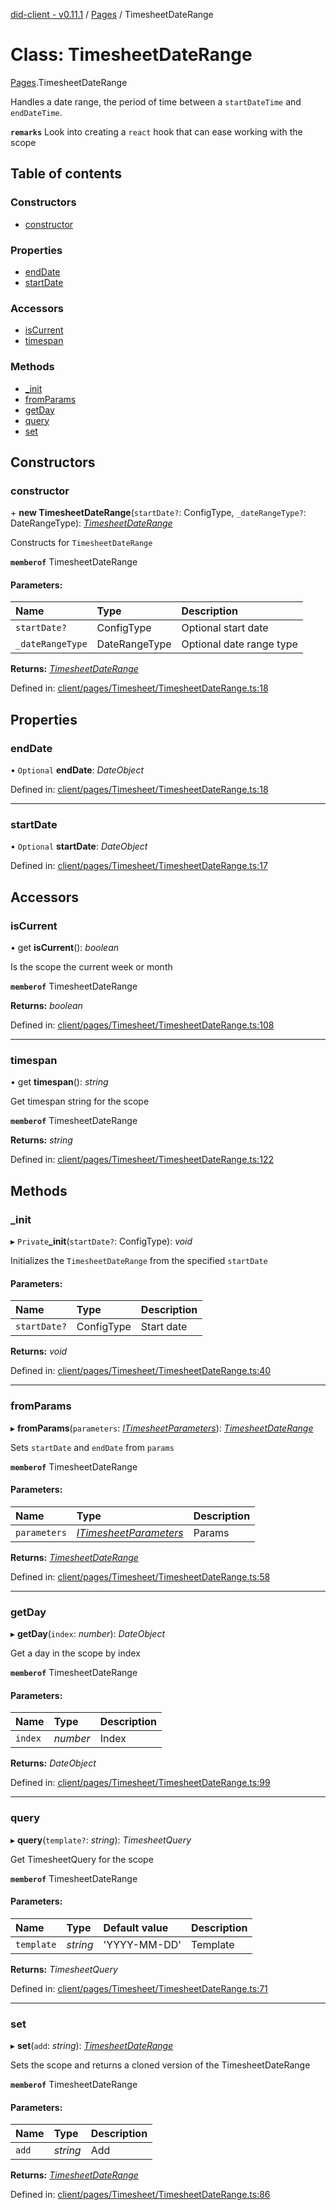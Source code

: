 [did-client - v0.11.1](../README.md) / [Pages](../modules/pages.md) / TimesheetDateRange

# Class: TimesheetDateRange

[Pages](../modules/pages.md).TimesheetDateRange

Handles a date range, the period of time between
a `startDateTime` and `endDateTime`.

**`remarks`** Look into creating a `react` hook
that can ease working with the scope

## Table of contents

### Constructors

- [constructor](pages.timesheetdaterange.md#constructor)

### Properties

- [endDate](pages.timesheetdaterange.md#enddate)
- [startDate](pages.timesheetdaterange.md#startdate)

### Accessors

- [isCurrent](pages.timesheetdaterange.md#iscurrent)
- [timespan](pages.timesheetdaterange.md#timespan)

### Methods

- [\_init](pages.timesheetdaterange.md#_init)
- [fromParams](pages.timesheetdaterange.md#fromparams)
- [getDay](pages.timesheetdaterange.md#getday)
- [query](pages.timesheetdaterange.md#query)
- [set](pages.timesheetdaterange.md#set)

## Constructors

### constructor

\+ **new TimesheetDateRange**(`startDate?`: ConfigType, `_dateRangeType?`: DateRangeType): [*TimesheetDateRange*](pages.timesheetdaterange.md)

Constructs for `TimesheetDateRange`

**`memberof`** TimesheetDateRange

#### Parameters:

Name | Type | Description |
:------ | :------ | :------ |
`startDate?` | ConfigType | Optional start date   |
`_dateRangeType` | DateRangeType | Optional date range type    |

**Returns:** [*TimesheetDateRange*](pages.timesheetdaterange.md)

Defined in: [client/pages/Timesheet/TimesheetDateRange.ts:18](https://github.com/Puzzlepart/did/blob/dev/client/pages/Timesheet/TimesheetDateRange.ts#L18)

## Properties

### endDate

• `Optional` **endDate**: *DateObject*

Defined in: [client/pages/Timesheet/TimesheetDateRange.ts:18](https://github.com/Puzzlepart/did/blob/dev/client/pages/Timesheet/TimesheetDateRange.ts#L18)

___

### startDate

• `Optional` **startDate**: *DateObject*

Defined in: [client/pages/Timesheet/TimesheetDateRange.ts:17](https://github.com/Puzzlepart/did/blob/dev/client/pages/Timesheet/TimesheetDateRange.ts#L17)

## Accessors

### isCurrent

• get **isCurrent**(): *boolean*

Is the scope the current week or month

**`memberof`** TimesheetDateRange

**Returns:** *boolean*

Defined in: [client/pages/Timesheet/TimesheetDateRange.ts:108](https://github.com/Puzzlepart/did/blob/dev/client/pages/Timesheet/TimesheetDateRange.ts#L108)

___

### timespan

• get **timespan**(): *string*

Get timespan string for the scope

**`memberof`** TimesheetDateRange

**Returns:** *string*

Defined in: [client/pages/Timesheet/TimesheetDateRange.ts:122](https://github.com/Puzzlepart/did/blob/dev/client/pages/Timesheet/TimesheetDateRange.ts#L122)

## Methods

### \_init

▸ `Private`**_init**(`startDate?`: ConfigType): *void*

Initializes the `TimesheetDateRange` from the specified `startDate`

#### Parameters:

Name | Type | Description |
:------ | :------ | :------ |
`startDate?` | ConfigType | Start date    |

**Returns:** *void*

Defined in: [client/pages/Timesheet/TimesheetDateRange.ts:40](https://github.com/Puzzlepart/did/blob/dev/client/pages/Timesheet/TimesheetDateRange.ts#L40)

___

### fromParams

▸ **fromParams**(`parameters`: [*ITimesheetParameters*](../interfaces/pages.itimesheetparameters.md)): [*TimesheetDateRange*](pages.timesheetdaterange.md)

Sets `startDate` and `endDate` from `params`

**`memberof`** TimesheetDateRange

#### Parameters:

Name | Type | Description |
:------ | :------ | :------ |
`parameters` | [*ITimesheetParameters*](../interfaces/pages.itimesheetparameters.md) | Params    |

**Returns:** [*TimesheetDateRange*](pages.timesheetdaterange.md)

Defined in: [client/pages/Timesheet/TimesheetDateRange.ts:58](https://github.com/Puzzlepart/did/blob/dev/client/pages/Timesheet/TimesheetDateRange.ts#L58)

___

### getDay

▸ **getDay**(`index`: *number*): *DateObject*

Get a day in the scope by index

**`memberof`** TimesheetDateRange

#### Parameters:

Name | Type | Description |
:------ | :------ | :------ |
`index` | *number* | Index    |

**Returns:** *DateObject*

Defined in: [client/pages/Timesheet/TimesheetDateRange.ts:99](https://github.com/Puzzlepart/did/blob/dev/client/pages/Timesheet/TimesheetDateRange.ts#L99)

___

### query

▸ **query**(`template?`: *string*): *TimesheetQuery*

Get TimesheetQuery for the scope

**`memberof`** TimesheetDateRange

#### Parameters:

Name | Type | Default value | Description |
:------ | :------ | :------ | :------ |
`template` | *string* | 'YYYY-MM-DD' | Template    |

**Returns:** *TimesheetQuery*

Defined in: [client/pages/Timesheet/TimesheetDateRange.ts:71](https://github.com/Puzzlepart/did/blob/dev/client/pages/Timesheet/TimesheetDateRange.ts#L71)

___

### set

▸ **set**(`add`: *string*): [*TimesheetDateRange*](pages.timesheetdaterange.md)

Sets the scope and returns a cloned version of the TimesheetDateRange

**`memberof`** TimesheetDateRange

#### Parameters:

Name | Type | Description |
:------ | :------ | :------ |
`add` | *string* | Add    |

**Returns:** [*TimesheetDateRange*](pages.timesheetdaterange.md)

Defined in: [client/pages/Timesheet/TimesheetDateRange.ts:86](https://github.com/Puzzlepart/did/blob/dev/client/pages/Timesheet/TimesheetDateRange.ts#L86)
